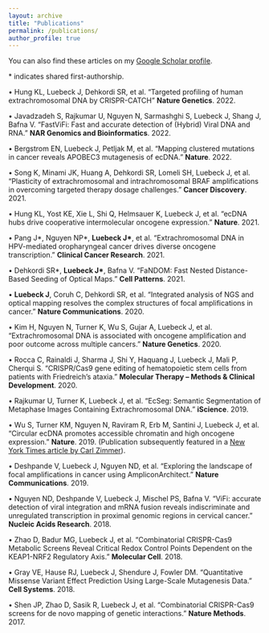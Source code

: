 ```yaml
---
layout: archive
title: "Publications"
permalink: /publications/
author_profile: true
---
```


You can also find these articles on my [Google Scholar profile](https://scholar.google.com/citations?hl=en&user=bn4vrPUAAAAJ). 

\* indicates shared first-authorship.

• Hung KL, Luebeck J, Dehkordi SR, et al. “Targeted profiling of human extrachromosomal DNA by CRISPR-CATCH” **Nature Genetics**. 2022.

• Javadzadeh S, Rajkumar U, Nguyen N, Sarmashghi S, Luebeck J, Shang J, Bafna V. “FastViFi: Fast and accurate detection of (Hybrid) Viral DNA and RNA.”  **NAR Genomics and Bioinformatics**. 2022.

• Bergstrom EN, Luebeck J, Petljak M, et al. “Mapping clustered mutations in cancer reveals APOBEC3 mutagenesis of ecDNA.”  **Nature**. 2022.

• Song K, Minami JK, Huang A, Dehkordi SR, Lomeli SH, Luebeck J, et al. “Plasticity of extrachromosomal and intrachromosomal BRAF amplifications in overcoming targeted therapy dosage challenges.”  **Cancer Discovery**. 2021.

• Hung KL, Yost KE, Xie L, Shi Q, Helmsauer K, Luebeck J, et al. “ecDNA hubs drive cooperative intermolecular oncogene expression.”  **Nature**. 2021.

• Pang J\*, Nguyen NP\*, **Luebeck J\***, et al. “Extrachromosomal DNA in HPV-mediated oropharyngeal cancer drives diverse oncogene transcription.”  **Clinical Cancer Research**. 2021.

• Dehkordi SR\*, **Luebeck J\***, Bafna V. “FaNDOM: Fast Nested Distance-Based Seeding of Optical Maps.”  **Cell Patterns**. 2021. 

• **Luebeck J**, Coruh C, Dehkordi SR, et al. “Integrated analysis of NGS and optical mapping resolves the complex structures of focal amplifications in cancer.”  **Nature Communications**. 2020.

• Kim H, Nguyen N, Turner K, Wu S, Gujar A, Luebeck J, et al. “Extrachromosomal DNA is associated with oncogene amplification and poor outcome across multiple cancers.”  **Nature Genetics**. 2020.
    
• Rocca C, Rainaldi J, Sharma J, Shi Y, Haquang J, Luebeck J, Mali P, Cherqui S. “CRISPR/Cas9 gene editing of hematopoietic stem cells from patients with Friedreich’s ataxia.”  **Molecular Therapy – Methods & Clinical Development**. 2020.
    
• Rajkumar U, Turner K, Luebeck J, et al. “EcSeg: Semantic Segmentation of Metaphase Images Containing Extrachromosomal DNA.”  **iScience**. 2019.
    
• Wu S, Turner KM, Nguyen N, Raviram R, Erb M, Santini J, Luebeck J, et al. “Circular ecDNA promotes accessible chromatin and high oncogene expression.”  **Nature**. 2019. (Publication subsequently featured in a [New York Times article by Carl Zimmer](https://www.nytimes.com/2019/11/20/science/dna-genetics-cancer.html)).
    
• Deshpande V, Luebeck J, Nguyen ND, et al. “Exploring the landscape of focal amplifications in cancer using AmpliconArchitect.”  **Nature Communications**. 2019.
    
•  	Nguyen ND, Deshpande V, Luebeck J, Mischel PS, Bafna V. “ViFi: accurate detection of viral integration and mRNA fusion reveals indiscriminate and unregulated transcription in proximal genomic regions in cervical cancer.”  **Nucleic Acids Research**. 2018.
    
• Zhao D, Badur MG, Luebeck J, et al. “Combinatorial CRISPR-Cas9 Metabolic Screens Reveal Critical Redox Control Points Dependent on the KEAP1-NRF2 Regulatory Axis.”  **Molecular Cell**. 2018.
    
• Gray VE, Hause RJ, Luebeck J, Shendure J, Fowler DM. “Quantitative Missense Variant Effect Prediction Using Large-Scale Mutagenesis Data.”  **Cell Systems**. 2018.
    
• Shen JP, Zhao D, Sasik R, Luebeck J, et al. “Combinatorial CRISPR-Cas9 screens for de novo mapping of genetic interactions.”  **Nature Methods**. 2017.
